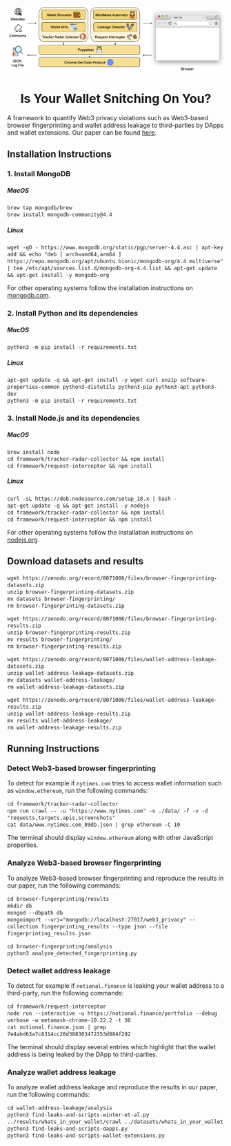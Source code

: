 <div align="center">
  <img src="architecture.png" width="800"/>
</div>

<h1 align="center">Is Your Wallet Snitching On You?</h1>

A framework to quantify Web3 privacy violations such as Web3-based browser fingerprinting and wallet address leakage to third-parties by DApps and wallet extensions. Our paper can be found
[here](https://arxiv.org/pdf/2306.08170.pdf).

## Installation Instructions

### 1. Install MongoDB

##### MacOS

``` shell
brew tap mongodb/brew
brew install mongodb-community@4.4
```

##### Linux

``` shell
wget -qO - https://www.mongodb.org/static/pgp/server-4.4.asc | apt-key add && echo "deb [ arch=amd64,arm64 ] https://repo.mongodb.org/apt/ubuntu bionic/mongodb-org/4.4 multiverse" | tee /etc/apt/sources.list.d/mongodb-org-4.4.list && apt-get update && apt-get install -y mongodb-org
```

For other operating systems follow the installation instructions on [mongodb.com](https://docs.mongodb.com/manual/installation/).

### 2. Install Python and its dependencies

##### MacOS

``` shell
python3 -m pip install -r requirements.txt
```

##### Linux

``` shell
apt-get update -q && apt-get install -y wget curl unzip software-properties-common python3-distutils python3-pip python3-apt python3-dev
python3 -m pip install -r requirements.txt
```

### 3. Install Node.js and its dependencies

##### MacOS

``` shell
brew install node
cd framework/tracker-radar-collector && npm install
cd framework/request-interceptor && npm install
```

##### Linux

``` shell
curl -sL https://deb.nodesource.com/setup_18.x | bash -
apt-get update -q && apt-get install -y nodejs
cd framework/tracker-radar-collector && npm install
cd framework/request-interceptor && npm install
```

For other operating systems follow the installation instructions on [nodejs.org](https://nodejs.org/en/download/package-manager/).

## Download datasets and results

``` shell
wget https://zenodo.org/record/8071006/files/browser-fingerprinting-datasets.zip
unzip browser-fingerprinting-datasets.zip
mv datasets browser-fingerprinting/
rm browser-fingerprinting-datasets.zip
```

``` shell
wget https://zenodo.org/record/8071006/files/browser-fingerprinting-results.zip
unzip browser-fingerprinting-results.zip
mv results browser-fingerprinting/
rm browser-fingerprinting-results.zip
```

``` shell
wget https://zenodo.org/record/8071006/files/wallet-address-leakage-datasets.zip
unzip wallet-address-leakage-datasets.zip
mv datasets wallet-address-leakage/
rm wallet-address-leakage-datasets.zip
```

``` shell
wget https://zenodo.org/record/8071006/files/wallet-address-leakage-results.zip
unzip wallet-address-leakage-results.zip
mv results wallet-address-leakage/
rm wallet-address-leakage-results.zip
```

## Running Instructions

### Detect Web3-based browser fingerprinting

To detect for example if ```nytimes.com``` tries to access wallet information such as ```window.ethereum```, run the following commands:

``` shell
cd framework/tracker-radar-collector
npm run crawl -- -u "https://www.nytimes.com" -o ./data/ -f -v -d "requests,targets,apis,screenshots"
cat data/www.nytimes.com_89db.json | grep ethereum -C 10
```

The terminal should display ```window.ethereum``` along with other JavaScript properties.

### Analyze Web3-based browser fingerprinting

To analyze Web3-based browser fingerprinting and reproduce the results in our paper, run the following commands:

``` shell
cd browser-fingerprinting/results
mkdir db
mongod --dbpath db
mongoimport --uri="mongodb://localhost:27017/web3_privacy" --collection fingerprinting_results --type json --file fingerprinting_results.json
```

``` shell
cd browser-fingerprinting/analysis
python3 analyze_detected_fingerprinting.py
```

### Detect wallet address leakage

To detect for example if ```notional.finance``` is leaking your wallet address to a third-party, run the following commands:

``` shell
cd framework/request-interceptor
node run --interactive -u https://notional.finance/portfolio --debug verbose -w metamask-chrome-10.22.2 -t 30
cat notional.finance.json | grep 7e4abd63a7c8314cc28d388303472353d884f292
```

The terminal should display several entries which highlight that the wallet address is being leaked by the DApp to third-parties.

### Analyze wallet address leakage

To analyze wallet address leakage and reproduce the results in our paper, run the following commands:

``` shell
cd wallet-address-leakage/analysis
python3 find-leaks-and-scripts-winter-et-al.py ../results/whats_in_your_wallet/crawl ../datasets/whats_in_your_wallet
python3 find-leaks-and-scripts-dapps.py
python3 find-leaks-and-scripts-wallet-extensions.py
```


